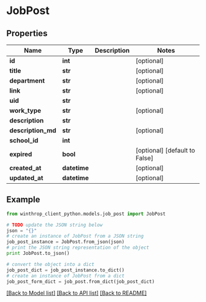 # JobPost


## Properties
Name | Type | Description | Notes
------------ | ------------- | ------------- | -------------
**id** | **int** |  | [optional] 
**title** | **str** |  | [optional] 
**department** | **str** |  | [optional] 
**link** | **str** |  | [optional] 
**uid** | **str** |  | 
**work_type** | **str** |  | [optional] 
**description** | **str** |  | 
**description_md** | **str** |  | [optional] 
**school_id** | **int** |  | 
**expired** | **bool** |  | [optional] [default to False]
**created_at** | **datetime** |  | [optional] 
**updated_at** | **datetime** |  | [optional] 

## Example

```python
from winthrop_client_python.models.job_post import JobPost

# TODO update the JSON string below
json = "{}"
# create an instance of JobPost from a JSON string
job_post_instance = JobPost.from_json(json)
# print the JSON string representation of the object
print JobPost.to_json()

# convert the object into a dict
job_post_dict = job_post_instance.to_dict()
# create an instance of JobPost from a dict
job_post_form_dict = job_post.from_dict(job_post_dict)
```
[[Back to Model list]](../README.md#documentation-for-models) [[Back to API list]](../README.md#documentation-for-api-endpoints) [[Back to README]](../README.md)


